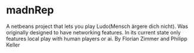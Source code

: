 # madnRep
 
A netbeans project that lets you play Ludo(Mensch ärgere dich nicht). Was originally designed to have networking features. In its current state only features local play with human players or ai.
By Florian Zimmer and Philipp Keller
